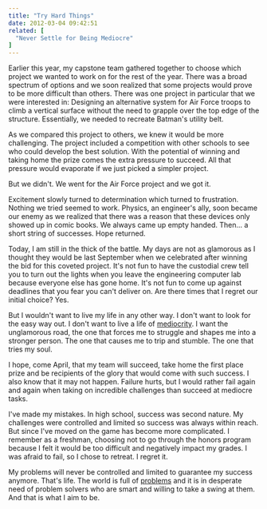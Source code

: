 ```yaml
---
title: "Try Hard Things"
date: 2012-03-04 09:42:51
related: [
  "Never Settle for Being Mediocre"
]
---
```


Earlier this year, my capstone team gathered together to choose which project we wanted to work on for the rest of the year. There was a broad spectrum of options and we soon realized that some projects would prove to be more difficult than others. There was one project in particular that we were interested in: Designing an alternative system for Air Force troops to climb a vertical surface without the need to grapple over the top edge of the structure. Essentially, we needed to recreate Batman's utility belt.

As we compared this project to others, we knew it would be more challenging. The project included a competition with other schools to see who could develop the best solution. With the potential of winning and taking home the prize comes the extra pressure to succeed. All that pressure would evaporate if we just picked a simpler project.

But we didn't. We went for the Air Force project and we got it.

Excitement slowly turned to determination which turned to frustration. Nothing we tried seemed to work. Physics, an engineer's ally, soon became our enemy as we realized that there was a reason that these devices only showed up in comic books. We always came up empty handed. Then... a short string of successes. Hope returned.

Today, I am still in the thick of the battle. My days are not as glamorous as I thought they would be last September when we celebrated after winning the bid for this coveted project. It's not fun to have the custodial crew tell you to turn out the lights when you leave the engineering computer lab because everyone else has gone home. It's not fun to come up against deadlines that you fear you can't deliver on. Are there times that I regret our initial choice? Yes.

But I wouldn't want to live my life in any other way. I don't want to look for the easy way out. I don't want to live a life of [mediocrity]({{site.url}}/2012/03/19/never-settle-being-mediocre/). I want the unglamorous road, the one that forces me to struggle and shapes me into a stronger person. The one that causes me to trip and stumble. The one that tries my soul.

I hope, come April, that my team will succeed, take home the first place prize and be recipients of the glory that would come with such success. I also know that it may not happen. Failure hurts, but I would rather fail again and again when taking on incredible challenges than succeed at mediocre tasks.

I've made my mistakes. In high school, success was second nature. My challenges were controlled and limited so success was always within reach. But since I've moved on the game has become more complicated. I remember as a freshman, choosing not to go through the honors program because I felt it would be too difficult and negatively impact my grades. I was afraid to fail, so I chose to retreat. I regret it.

My problems will never be controlled and limited to guarantee my success anymore. That's life. The world is full of <a href="http://www.engineeringchallenges.org/Object.File/Master/11/574/Grand%20Challenges%20final%20book.pdf" title="Grand Challenges for Engineers">problems</a> and it is in desperate need of problem solvers who are smart and willing to take a swing at them. And that is what I aim to be.
